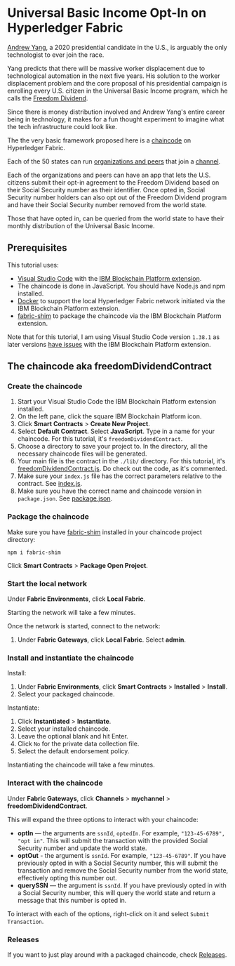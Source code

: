 # Universal Basic Income Opt-In on Hyperledger Fabric

[Andrew Yang](https://en.wikipedia.org/wiki/Andrew_Yang), a 2020 presidential candidate in the U.S., is arguably the only technologist to ever join the race.

Yang predicts that there will be massive worker displacement due to technological automation in the next five years. His solution to the worker displacement problem and the core proposal of his presidential campaign is enrolling every U.S. citizen in the Universal Basic Income program, which he calls the [Freedom Dividend](https://en.wikipedia.org/wiki/Andrew_Yang_2020_presidential_campaign#Freedom_Dividend_(UBI)).

Since there is money distribution involved and Andrew Yang's entire career being in technology, it makes for a fun thought experiment to imagine what the tech infrastructure could look like.

The the very basic framework proposed here is a [chaincode](https://hyperledger-fabric.readthedocs.io/en/release-2.0/chaincode.html#what-is-chaincode) on Hyperledger Fabric.

Each of the 50 states can run [organizations and peers](https://hyperledger-fabric.readthedocs.io/en/release-2.0/peers/peers.html#peers-and-organizations) that join a [channel](https://hyperledger-fabric.readthedocs.io/en/release-2.0/channels.html).

Each of the organizations and peers can have an app that lets the U.S. citizens submit their opt-in agreement to the Freedom Dividend based on their Social Security number as their identifier. Once opted in, Social Security number holders can also opt out of the Freedom Dividend program and have their Social Security number removed from the world state.

Those that have opted in, can be queried from the world state to have their monthly distribution of the Universal Basic Income.

## Prerequisites

This tutorial uses:

* [Visual Studio Code](https://code.visualstudio.com/) with the [IBM Blockchain Platform extension](https://marketplace.visualstudio.com/items?itemName=IBMBlockchain.ibm-blockchain-platform).
* The chaincode is done in JavaScript. You should have Node.js and npm installed.
* [Docker](https://www.docker.com/get-started) to support the local Hyperledger Fabric network initiated via the IBM Blockchain Platform extension.
* [fabric-shim](https://www.npmjs.com/package/fabric-shim) to package the chaincode via the IBM Blockchain Platform extension.

Note that for this tutorial, I am using Visual Studio Code version `1.38.1` as later versions [have issues](https://github.com/IBM-Blockchain/blockchain-vscode-extension/issues/1621) with the IBM Blockchain Platform extension.

## The chaincode aka freedomDividendContract

### Create the chaincode

1. Start your Visual Studio Code the IBM Blockchain Platform extension installed.
1. On the left pane, click the square IBM Blockchain Platform icon.
1. Click **Smart Contracts** > **Create New Project**.
1. Select **Default Contract**. Select **JavaScript**. Type in a name for your chaincode. For this tutorial, it's `freedomDividendContract`.
1. Choose a directory to save your project to. In the directory, all the necessary chaincode files will be generated.
1. Your main file is the contract in the `./lib/` directory. For this tutorial, it's [freedomDividendContract.js](https://github.com/akegaviar/freedomDividend/blob/master/contract/lib/freedomDividendContract.js). Do check out the code, as it's commented.
1. Make sure your `index.js` file has the correct parameters relative to the contract. See [index.js](https://github.com/akegaviar/freedomDividend/blob/master/contract/index.js).
1. Make sure you have the correct name and chaincode version in `package.json`. See [package.json](https://github.com/akegaviar/freedomDividend/blob/master/contract/package.json).

### Package the chaincode

Make sure you have [fabric-shim](https://www.npmjs.com/package/fabric-shim) installed in your chaincode project directory:

`npm i fabric-shim`

Click **Smart Contracts** > **Package Open Project**.

### Start the local network

Under **Fabric Environments**, click **Local Fabric**.

Starting the network will take a few minutes.

Once the network is started, connect to the network:

1. Under **Fabric Gateways**, click **Local Fabric**. Select **admin**.

### Install and instantiate the chaincode

Install:

1. Under **Fabric Environments**, click **Smart Contracts** > **Installed** > **Install**.
1. Select your packaged chaincode.

Instantiate:

1. Click **Instantiated** > **Instantiate**.
1. Select your installed chaincode.
1. Leave the optional blank and hit Enter.
1. Click `No` for the private data collection file.
1. Select the default endorsement policy.

Instantiating the chaincode will take a few minutes.

### Interact with the chaincode

Under **Fabric Gateways**, click **Channels** > **mychannel** > **freedomDividendContract**.

This will expand the three options to interact with your chaincode:

* **optIn** — the arguments are `ssnId`, `optedIn`. For example, `"123-45-6789", "opt in"`. This will submit the transaction with the provided Social Security number and update the world state.
* **optOut** - the argument is `ssnId`. For example, `"123-45-6789"`. If you have previously opted in with a Social Security number, this will submit the transaction and remove the Social Security number from the world state, effectively opting this number out.
* **querySSN** — the argument is `ssnId`. If you have previously opted in with a Social Security number, this will query the world state and return a message that this number is opted in.

To interact with each of the options, right-click on it and select `Submit Transaction`.

### Releases

If you want to just play around with a packaged chaincode, check [Releases](https://github.com/akegaviar/freedomDividend/releases).